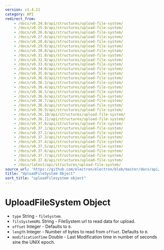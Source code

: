 ```yaml
---
version: v1.4.11
category: API
redirect_from:
    - /docs/v0.24.0/api/structures/upload-file-system/
    - /docs/v0.25.0/api/structures/upload-file-system/
    - /docs/v0.26.0/api/structures/upload-file-system/
    - /docs/v0.27.0/api/structures/upload-file-system/
    - /docs/v0.28.0/api/structures/upload-file-system/
    - /docs/v0.29.0/api/structures/upload-file-system/
    - /docs/v0.30.0/api/structures/upload-file-system/
    - /docs/v0.31.0/api/structures/upload-file-system/
    - /docs/v0.32.0/api/structures/upload-file-system/
    - /docs/v0.33.0/api/structures/upload-file-system/
    - /docs/v0.34.0/api/structures/upload-file-system/
    - /docs/v0.35.0/api/structures/upload-file-system/
    - /docs/v0.36.0/api/structures/upload-file-system/
    - /docs/v0.36.3/api/structures/upload-file-system/
    - /docs/v0.36.4/api/structures/upload-file-system/
    - /docs/v0.36.5/api/structures/upload-file-system/
    - /docs/v0.36.6/api/structures/upload-file-system/
    - /docs/v0.36.7/api/structures/upload-file-system/
    - /docs/v0.36.8/api/structures/upload-file-system/
    - /docs/v0.36.9/api/structures/upload-file-system/
    - /docs/v0.36.10/api/structures/upload-file-system/
    - /docs/v0.36.11/api/structures/upload-file-system/
    - /docs/v0.37.0/api/structures/upload-file-system/
    - /docs/v0.37.1/api/structures/upload-file-system/
    - /docs/v0.37.2/api/structures/upload-file-system/
    - /docs/v0.37.3/api/structures/upload-file-system/
    - /docs/v0.37.4/api/structures/upload-file-system/
    - /docs/v0.37.5/api/structures/upload-file-system/
    - /docs/v0.37.6/api/structures/upload-file-system/
    - /docs/v0.37.7/api/structures/upload-file-system/
    - /docs/v0.37.8/api/structures/upload-file-system/
    - /docs/latest/api/structures/upload-file-system/
source_url: 'https://github.com/electron/electron/blob/master/docs/api/structures/upload-file-system.md'
title: "UploadFileSystem Object"
sort_title: "uploadfilesystem object"
---
```


# UploadFileSystem Object

* `type` String - `fileSystem`.
* `filsSystemURL` String - FileSystem url to read data for upload.
* `offset` Integer - Defaults to `0`.
* `length` Integer - Number of bytes to read from `offset`.
  Defaults to `0`.
* `modificationTime` Double - Last Modification time in
  number of seconds sine the UNIX epoch.
